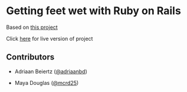 # Getting feet wet with Ruby on Rails

Based on [this project](https://www.theodinproject.com/courses/ruby-on-rails/lessons/getting-your-feet-wet)

Click [here](https://github.com/mcrd25/ror-toy-app) for live version of project


## Contributors

* Adriaan Beiertz ([@adriaanbd](https://github.com/adriaanbd))

* Maya Douglas ([@mcrd25](https://github.com/mcrd25))

